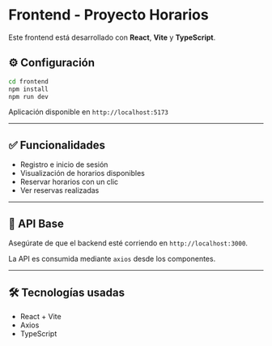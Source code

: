 # Frontend - Proyecto Horarios

Este frontend está desarrollado con **React**, **Vite** y **TypeScript**.

## ⚙️ Configuración

```bash
cd frontend
npm install
npm run dev
```

Aplicación disponible en `http://localhost:5173`

---

## ✅ Funcionalidades

- Registro e inicio de sesión
- Visualización de horarios disponibles
- Reservar horarios con un clic
- Ver reservas realizadas

---

## 🔗 API Base

Asegúrate de que el backend esté corriendo en `http://localhost:3000`.

La API es consumida mediante `axios` desde los componentes.

---

## 🛠️ Tecnologías usadas

- React + Vite
- Axios
- TypeScript
